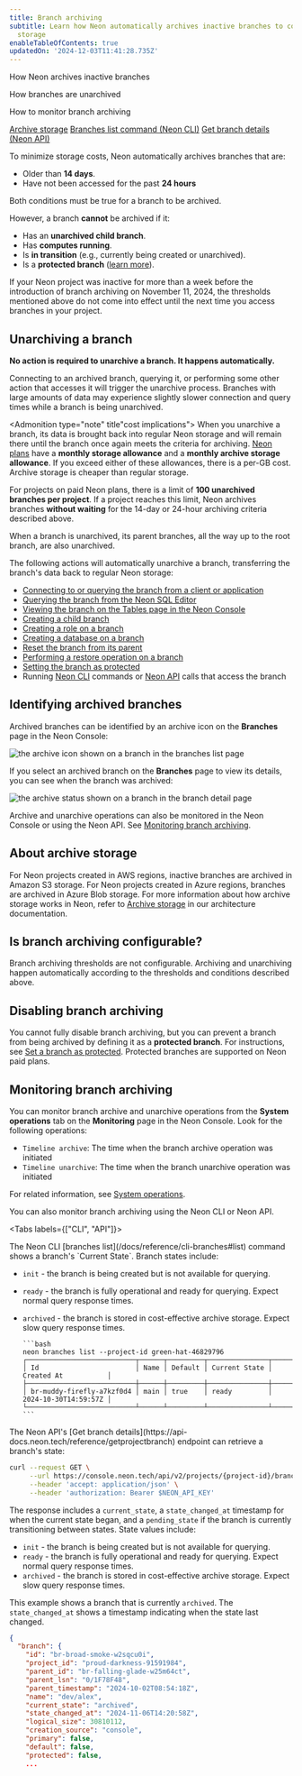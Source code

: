 ```yaml
---
title: Branch archiving
subtitle: Learn how Neon automatically archives inactive branches to cost-effective
  storage
enableTableOfContents: true
updatedOn: '2024-12-03T11:41:28.735Z'
---
```


<InfoBlock>
<DocsList title="What you will learn:">
<p>How Neon archives inactive branches</p>
<p>How branches are unarchived</p>
<p>How to monitor branch archiving</p>
</DocsList>

<DocsList title="Related docs" theme="docs">
  <a href="/docs/introduction/architecture-overview#archive-storage">Archive storage</a>
  <a href="/docs/reference/cli-branches#list">Branches list command (Neon CLI)</a>
  <a href="https://api-docs.neon.tech/reference/getprojectbranch">Get branch details (Neon API)</a>
</DocsList>

</InfoBlock>

To minimize storage costs, Neon automatically archives branches that are:

- Older than **14 days**.
- Have not been accessed for the past **24 hours**

Both conditions must be true for a branch to be archived.

However, a branch **cannot** be archived if it:

- Has an **unarchived child branch**.
- Has **computes running**.
- Is **in transition** (e.g., currently being created or unarchived).
- Is a **protected branch** ([learn more](/docs/guides/protected-branches)).

<Admonition type="note">
If your Neon project was inactive for more than a week before the introduction of branch archiving on November 11, 2024, the thresholds mentioned above do not come into effect until the next time you access branches in your project.
</Admonition>

## Unarchiving a branch

**No action is required to unarchive a branch. It happens automatically.**

Connecting to an archived branch, querying it, or performing some other action that accesses it will trigger the unarchive process. Branches with large amounts of data may experience slightly slower connection and query times while a branch is being unarchived.

<Admonition type="note" title"cost implications">
When you unarchive a branch, its data is brought back into regular Neon storage and will remain there until the branch once again meets the criteria for archiving. [Neon plans](/docs/introduction/plans) have a **monthly storage allowance** and a **monthly archive storage allowance**. If you exceed either of these allowances, there is a per-GB cost. Archive storage is cheaper than regular storage.
</Admonition>

For projects on paid Neon plans, there is a limit of **100 unarchived branches per project**. If a project reaches this limit, Neon archives branches **without waiting** for the 14-day or 24-hour archiving criteria described above.

<Admonition type="note">
When a branch is unarchived, its parent branches, all the way up to the root branch, are also unarchived.
</Admonition>

The following actions will automatically unarchive a branch, transferring the branch's data back to regular Neon storage:

- [Connecting to or querying the branch from a client or application](/docs/connect/connect-from-any-app)
- [Querying the branch from the Neon SQL Editor](/docs/get-started-with-neon/query-with-neon-sql-editor)
- [Viewing the branch on the Tables page in the Neon Console](/docs/guides/tables)
- [Creating a child branch](/docs/manage/branches#create-a-branch)
- [Creating a role on a branch](/docs/manage/roles#create-a-role)
- [Creating a database on a branch](/docs/manage/databases#create-a-database)
- [Reset the branch from its parent](/docs/manage/branches#reset-a-branch-from-parent)
- [Performing a restore operation on a branch](/docs/guides/branch-restore)
- [Setting the branch as protected](/docs/guides/protected-branches)
- Running [Neon CLI](/docs/reference/neon-cli) commands or [Neon API](https://api-docs.neon.tech/reference/getting-started-with-neon-api) calls that access the branch

## Identifying archived branches

Archived branches can be identified by an archive icon on the **Branches** page in the Neon Console:

![the archive icon shown on a branch in the branches list page](/docs/guides/archived_branch_icon.png)

If you select an archived branch on the **Branches** page to view its details, you can see when the branch was archived:

![the archive status shown on a branch in the branch detail page](/docs/guides/archived_branch_details.png)

Archive and unarchive operations can also be monitored in the Neon Console or using the Neon API. See [Monitoring branch archiving](#monitoring-branch-archiving).

## About archive storage

For Neon projects created in AWS regions, inactive branches are archived in Amazon S3 storage. For Neon projects created in Azure regions, branches are archived in Azure Blob storage. For more information about how archive storage works in Neon, refer to [Archive storage](/docs/introduction/architecture-overview#archive-storage) in our architecture documentation.

## Is branch archiving configurable?

Branch archiving thresholds are not configurable. Archiving and unarchiving happen automatically according to the thresholds and conditions described above.

## Disabling branch archiving

You cannot fully disable branch archiving, but you can prevent a branch from being archived by defining it as a **protected branch**. For instructions, see [Set a branch as protected](/docs/manage/branches#set-a-branch-as-protected). Protected branches are supported on Neon paid plans.

## Monitoring branch archiving

You can monitor branch archive and unarchive operations from the **System operations** tab on the **Monitoring** page in the Neon Console. Look for the following operations:

- `Timeline archive`: The time when the branch archive operation was initiated
- `Timeline unarchive`: The time when the branch unarchive operation was initiated

For related information, see [System operations](/docs/manage/operations).

You can also monitor branch archiving using the Neon CLI or Neon API.

<Tabs labels={["CLI", "API"]}>

<TabItem>
The Neon CLI [branches list](/docs/reference/cli-branches#list) command shows a branch's `Current State`. Branch states include:

- `init` - the branch is being created but is not available for querying.
- `ready` - the branch is fully operational and ready for querying. Expect normal query response times.
- `archived` - the branch is stored in cost-effective archive storage. Expect slow query response times.

      ```bash
      neon branches list --project-id green-hat-46829796
      ┌───────────────────────────┬──────┬─────────┬───────────────┬──────────────────────┐
      │ Id                        │ Name │ Default │ Current State │ Created At           │
      ├───────────────────────────┼──────┼─────────┼───────────────┼──────────────────────┤
      │ br-muddy-firefly-a7kzf0d4 │ main │ true    │ ready         │ 2024-10-30T14:59:57Z │
      └───────────────────────────┴──────┴─────────┴───────────────┴──────────────────────┘
      ```

</TabItem>

<TabItem>
The Neon API's [Get branch details](https://api-docs.neon.tech/reference/getprojectbranch) endpoint can retrieve a branch's state:

```bash
curl --request GET \
     --url https://console.neon.tech/api/v2/projects/{project-id}/branches/{branch_id} \
     --header 'accept: application/json' \
     --header 'authorization: Bearer $NEON_API_KEY'
```

The response includes a `current_state`, a `state_changed_at` timestamp for when the current state began, and a `pending_state` if the branch is currently transitioning between states. State values include:

- `init` - the branch is being created but is not available for querying.
- `ready` - the branch is fully operational and ready for querying. Expect normal query response times.
- `archived` - the branch is stored in cost-effective archive storage. Expect slow query response times.

This example shows a branch that is currently `archived`. The `state_changed_at` shows a timestamp indicating when the state last changed.

```json {9,10}
{
  "branch": {
    "id": "br-broad-smoke-w2sqcu0i",
    "project_id": "proud-darkness-91591984",
    "parent_id": "br-falling-glade-w25m64ct",
    "parent_lsn": "0/1F78F48",
    "parent_timestamp": "2024-10-02T08:54:18Z",
    "name": "dev/alex",
    "current_state": "archived",
    "state_changed_at": "2024-11-06T14:20:58Z",
    "logical_size": 30810112,
    "creation_source": "console",
    "primary": false,
    "default": false,
    "protected": false,
    ...
```

</TabItem>

</Tabs>

<NeedHelp/>
